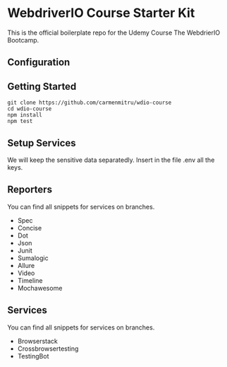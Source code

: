 # WebdriverIO Course Starter Kit

This is the official boilerplate repo for the Udemy Course The WebdrierIO Bootcamp.

## Configuration

## Getting Started

```
git clone https://github.com/carmenmitru/wdio-course
cd wdio-course
npm install
npm test
```

## Setup Services

We will keep the sensitive data separatedly. Insert in the file .env all the keys.

## Reporters

You can find all snippets for services on branches.

- Spec
- Concise
- Dot
- Json
- Junit
- Sumalogic
- Allure
- Video
- Timeline
- Mochawesome

## Services

You can find all snippets for services on branches.

- Browserstack
- Crossbrowsertesting
- TestingBot

